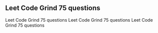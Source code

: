 ## Leet Code Grind 75 questions
Leet Code Grind 75 questions
Leet Code Grind 75 questions
Leet Code Grind 75 questions
